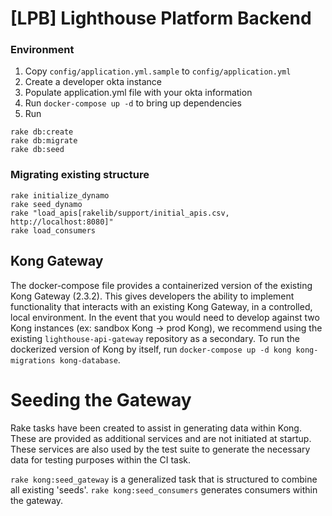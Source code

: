 # [LPB] Lighthouse Platform Backend

### Environment
1. Copy `config/application.yml.sample` to `config/application.yml`
2. Create a developer okta instance
3. Populate application.yml file with your okta information
4. Run `docker-compose up -d` to bring up dependencies
5. Run
```
rake db:create
rake db:migrate
rake db:seed
```

### Migrating existing structure
```
rake initialize_dynamo
rake seed_dynamo
rake "load_apis[rakelib/support/initial_apis.csv, http://localhost:8080]"
rake load_consumers

```

## Kong Gateway
The docker-compose file provides a containerized version of the existing Kong Gateway (2.3.2). This gives developers the ability to implement functionality that interacts with an existing Kong Gateway, in a controlled, local environment. In the event that you would need to develop against two Kong instances (ex: sandbox Kong -> prod Kong), we recommend using the existing `lighthouse-api-gateway` repository as a secondary. To run the dockerized version of Kong by itself, run `docker-compose up -d kong kong-migrations kong-database`.

# Seeding the Gateway
Rake tasks have been created to assist in generating data within Kong. These are provided as additional services and are not initiated at startup. These services are also used by the test suite to generate the necessary data for testing purposes within the CI task.

`rake kong:seed_gateway` is a generalized task that is structured to combine all existing 'seeds'.
`rake kong:seed_consumers` generates consumers within the gateway.
